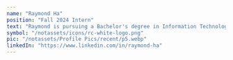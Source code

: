 ```yaml
---
name: "Raymond Ha"
position: "Fall 2024 Intern"
text: "Raymond is pursuing a Bachelor's degree in Information Technology with a focus on software development. He is passionate about exploring AI's potential and will be working on custom GPT development projects to enhance Resilient Communities' impact. We're thrilled to have Raymond on board!"
symbol: "/notassets/icons/rc-white-logo.png"
pic: "/notassets/Profile Pics/recent/p5.webp"
linkedIn: "https://www.linkedin.com/in/raymond-ha"
---
```

